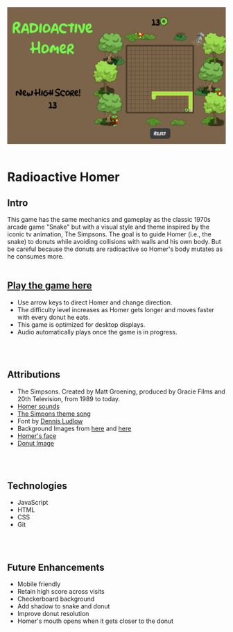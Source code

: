 
<img src= "./images/game.png">
<br />
<br />

# Radioactive Homer

## Intro
This game has the same mechanics and gameplay as the classic 1970s arcade game "Snake" but with a visual style and theme inspired by the iconic tv animation, The Simpsons. The goal is to guide Homer (i.e., the snake) to donuts while avoiding collisions with walls and his own body. But be careful because the donuts are radioactive so Homer's body mutates as he consumes more.
<br />
<br />

## [Play the game here](https://homer-snake-game.netlify.app)
- Use arrow keys to direct Homer and change direction. 
- The difficulty level increases as Homer gets longer and moves faster with every donut he eats.
- This game is optimized for desktop displays. 
- Audio automatically plays once the game is in progress.
<br />
<br />

## Attributions
- The Simpsons. Created by Matt Groening, produced by Gracie Films and 20th Television, from 1989 to today.
- [Homer sounds](https://www.soundboard.com) 
- [The Simpons theme song](https://www.101soundboards.com)
- Font by [Dennis Ludlow](https://www.sharkshock.net)
- Background Images from [here](https://simpsonstappedout.fandom.com) and [here](https://www.seekpng.com/ipng/u2w7e6r5i1q8q8w7_radiation-figure-toxic-waste-clipart/)
- [Homer's face](https://steamcommunity.com/sharedfiles/filedetails/?id=1919876438)
- [Donut Image](https://www.kindpng.com/imgv/wmRwTT_transparent-donuts-clipart-simpsons-donut-hd-png-download/)


<br />
<br />

## Technologies

- JavaScript
- HTML
- CSS
- Git
<br />
<br />

## Future Enhancements
- Mobile friendly
- Retain high score across visits
- Checkerboard background
- Add shadow to snake and donut
- Improve donut resolution
- Homer's mouth opens when it gets closer to the donut
